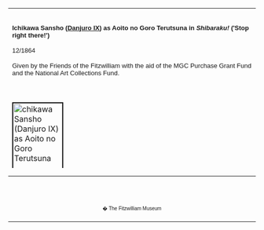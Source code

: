 <html>

<head>

<title>Info</title>
</head>



<div align="center">
  <center>
  <table border="0" width="100%" cellpadding="0" cellspacing="4" height="326">
    <tr>
      <td width="100%" height="30">
      </td>
    </tr>
    <tr>
      <td width="100%" height="30">
      <b><font face="Arial" size="2">Ichikawa Sansho (<a href="Group18.htm">Danjuro
      IX</a>)
      as Aoito no Goro Terutsuna in <i>Shibaraku!</i> ('Stop right there!')</font></b><font FACE="Arial">
      <p><font size="2">12/1864</font></p>
      </font><font FACE="Arial" SIZE="2">
      <p>Given by the Friends of the Fitzwilliam with the aid of the MGC
      Purchase Grant Fund and the National Art Collections Fund.</font>
      </td>
    </tr>
    <tr>
      <td width="100%" height="30">
      </td>
    </tr>
    <tr>
      <td width="100%" height="30">
      <a href="KUN/kunp91.htm"><img border="2" src="P.91-1999_small1.jpg" alt="chikawa Sansho (Danjuro IX) as Aoito no Goro Terutsuna " width="100" height="144"></a>
      </td>
    </tr>
    <tr>
      <td width="100%" height="30">
      </td>
    </tr>
    <tr>
      <td width="100%" height="30">
      <font FACE="Arial"><font size="2">Published shortly before Kunisada's
      death, this print is signed <i>Shichijukyu-sai Toyokuni hitsu </i>('from
      the brush of the seventy-nine-year-old Toyokuni'). A poem in the actor's
      own hand is printed at top left, signed with his <a href="textD.htm">poetry
      name,</a> Sansho.</font>
      <p><font size="2">Kunisada had depicted successive generations of the
      Ichikawa lineage of actors in the role of <a href="Group2.htm">Gongoro in <i>Shibaraku!</i>,</a>
      which was one of the great examples of the 'rough-stuff' style (<i>aragoto</i>)
      for which the Ichikawa line of actors was famous. All of Kunisada's prints
      depict the moment of the character's entrance, one of the highpoints of
      all kabuki. Narita Goro is on the point of executing the innocent
      Yoshitsuna and his fianc�e, when the voice of Gongoro comes from the rear
      of the theatre shouting <i>'Shibaraku! Shibaraku!'</i> ('Stop right
      there!'). The hero then strides onto the <i>hanamichi</i> passageway
      leading through the audience, wearing the most extravagant costume: a
      voluminous <i>suo </i>('plain sliding-door') robe, with the Ichikawa crest
      (<i>mon</i>) of triple-rice-measures (<i>mimasu</i>) adorning square
      sleeves so wide that they have to be supported with splints.</font></font>
      </td>
    </tr>
  </table>
  </center>
</div>
<div align="center">
  <center>
  <table border="0" cellpadding="0" width="100%" cellspacing="4">
    <tr>
      <td width="26%">
        <p align="center"><br>
        <br>
        <font FACE="Arial" size="1">� The Fitzwilliam Museum</font></p>
      </td>
    </tr>
  </table>
  </center>
</div>
</body>
</html>
